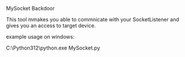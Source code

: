 MySocket
Backdoor

This tool mmakes you able to commnicate with your SocketListener and gives you an access to target device.

example usage on windows:

C:\Python312\python.exe MySocket.py

